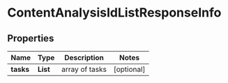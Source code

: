 # ContentAnalysisIdListResponseInfo


## Properties

| Name | Type | Description | Notes |
|------------ | ------------- | ------------- | -------------|
**tasks** | **List<ContentAnalysisIdListTaskInfo>** | array of tasks |[optional]|